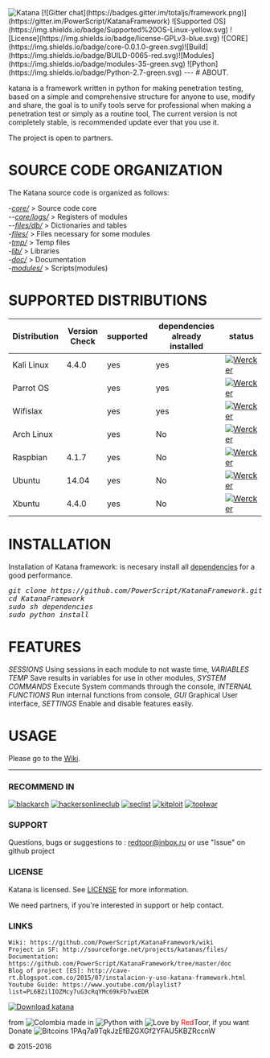 <img src="https://4.bp.blogspot.com/-qZDqDJu1j-k/V09AEAbLBeI/AAAAAAAAAR0/YX_M7a12s2URf-vzcaghv_ZDIvuy9b39QCLcB/s320/Sin%2Bt%25C3%25ADtulo.png" title="Katana">
[![Gitter chat](https://badges.gitter.im/totaljs/framework.png)](https://gitter.im/PowerScript/KatanaFramework) ![Supported OS](https://img.shields.io/badge/Supported%20OS-Linux-yellow.svg) ![License](https://img.shields.io/badge/license-GPLv3-blue.svg) ![CORE](https://img.shields.io/badge/core-0.0.1.0-green.svg)![Build](https://img.shields.io/badge/BUILD-0065-red.svg)![Modules](https://img.shields.io/badge/modules-35-green.svg) ![Python](https://img.shields.io/badge/Python-2.7-green.svg)
---
# ABOUT.

katana is a framework written in python for making penetration testing, based on a simple and comprehensive structure for anyone to use, modify and share, the goal is to unify tools serve for professional when making a penetration test or simply as a routine tool, The current version is not completely stable, is recommended update ever that you use it.

The project is open to partners.

# SOURCE CODE ORGANIZATION
The Katana source code is organized as follows:

<i>-[core/](https://github.com/PowerScript/KatanaFramework/tree/master/core)</i> > Source code core<br>
<i>--[core/logs/](https://github.com/PowerScript/KatanaFramework/tree/master/core/logs)</i> > Registers of modules<br>
<i>--[files/db/](https://github.com/PowerScript/KatanaFramework/tree/master/files/db)</i> > Dictionaries and tables<br>
<i>-[files/](https://github.com/PowerScript/KatanaFramework/tree/master/files)</i> > Files necessary for some modules<br>
<i>-[tmp/](https://github.com/PowerScript/KatanaFramework/tree/master/tmp)</i> > Temp files<br>
<i>-[lib/](https://github.com/PowerScript/KatanaFramework/tree/master/lib)</i> > Libraries<br>
<i>-[doc/](https://github.com/PowerScript/KatanaFramework/tree/master/doc)</i> > Documentation<br>
<i>-[modules/](https://github.com/PowerScript/KatanaFramework/tree/master/scripts)</i> > Scripts(modules)<br>

# SUPPORTED DISTRIBUTIONS
|Distribution | Version Check | supported | dependencies already installed |status |
----------|-------|------|------|-------|
|Kali Linux|4.4.0 | yes| yes | [![Wercker](https://img.shields.io/wercker/ci/wercker/docs.svg?maxAge=2592000)]()   |
|Parrot OS| |yes|yes|[![Wercker](https://img.shields.io/wercker/ci/wercker/docs.svg?maxAge=2592000)]()   |
|Wifislax| |yes|yes|[![Wercker](https://img.shields.io/wercker/ci/wercker/docs.svg?maxAge=2592000)]()   |
|Arch Linux| |yes|No|[![Wercker](https://img.shields.io/wercker/ci/wercker/docs.svg?maxAge=2592000)]()   |
|Raspbian|4.1.7 |yes|No|[![Wercker](https://img.shields.io/wercker/ci/wercker/docs.svg?maxAge=2592000)]()   |
|Ubuntu|14.04 |yes|No|[![Wercker](https://img.shields.io/wercker/ci/wercker/docs.svg?maxAge=2592000)]()   |
|Xbuntu|4.4.0 |yes|No|[![Wercker](https://img.shields.io/wercker/ci/wercker/docs.svg?maxAge=2592000)]()   |

# INSTALLATION
Installation of Katana framework: is necesary install all [dependencies](https://github.com/PowerScript/KatanaFramework/wiki/Requisites) for a good performance.
<pre><i><n>git clone https://github.com/PowerScript/KatanaFramework.git
cd KatanaFramework
sudo sh dependencies
sudo python install
</pre></i></n>

# FEATURES
 *SESSIONS* Using sessions in each module to not waste time,
 *VARIABLES TEMP* Save results in variables for use in other modules,
 *SYSTEM COMMANDS* Execute System commands through the console,
 *INTERNAL FUNCTIONS* Run internal functions from console,
 *GUI* Graphical User interface,
 *SETTINGS* Enable and disable features easily.
  
# USAGE
Please go to the [Wiki](https://github.com/PowerScript/KatanaFramework/wiki/How-to-use).

___

### RECOMMEND IN
[![blackarch](http://blackarch.org/images/favicon.ico)](http://blackarch.org/tools.html)
[![hackersonlineclub](http://blog.hackersonlineclub.com/favicon.ico)](http://blog.hackersonlineclub.com/2016/01/katana-framework-for-hackers-and.html)
[![seclist](http://site-images.similarcdn.com/image?url=seclist.us&t=2&s=10&h=4400631751509865780)](http://seclist.us/katana-v-0-0-0-6-released-framework-multi-tool-for-hackers-professional-security-and-developers.html)
[![kitploit](http://www.kitploit.com/favicon.ico)](http://www.kitploit.com/2015/12/katana-framework-for-hackers.html)
[![toolwar](http://www.toolwar.com/favicon.ico)](http://www.toolwar.com/2016/08/katana-penetration-testing-framework.html)


### SUPPORT
Questions, bugs or suggestions to : redtoor@inbox.ru
or use "Issue" on github project

### LICENSE
Katana is licensed. 
See [LICENSE](https://github.com/PowerScript/KatanaFramework/blob/master/doc/LICENCE) for more information.

We need partners, if you're interested in support or help contact.

### LINKS
```
Wiki: https://github.com/PowerScript/KatanaFramework/wiki
Project in SF: http://sourceforge.net/projects/katanas/files/
Documentation: https://github.com/PowerScript/KatanaFramework/tree/master/doc
Blog of project [ES]: http://cave-rt.blogspot.com.co/2015/07/instalacion-y-uso-katana-framework.html
Youtube Guide: https://www.youtube.com/playlist?list=PL6BZilIOZMcy7uG3cRqYMc69kFb7wxEDR
```
[![Download katana](https://a.fsdn.com/con/app/sf-download-button)](https://sourceforge.net/projects/katanas/files/latest/download)

from <img src="http://www.euromonitor.com/medialibrary/Image/Flag_20x20_Colombia.png" title="Colombia"> made in <img src="https://developer.ibm.com/predictiveanalytics/wp-content/uploads/sites/48/2015/04/python-icon.png" title="Python"> with <img src="http://cdn0.bodas.com.mx/img/smileys/smiley_heart.png" title="Love"> by <font color="red">Red</font>Toor, if you want Donate <img src="http://www.wbtcb.com/frontend/webroot/gfx/bitcoin-ico.gif" title="Bitcoins"> 1PAq7a9TqkJzEfBZGXGf2YFAU5KBZRccnW

© 2015-2016

